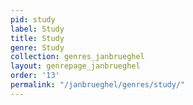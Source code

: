 ```yaml
---
pid: study
label: Study
title: Study
genre: Study
collection: genres_janbrueghel
layout: genrepage_janbrueghel
order: '13'
permalink: "/janbrueghel/genres/study/"
---
```

